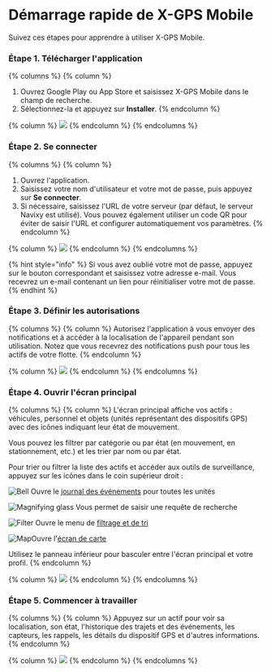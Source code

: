 # Démarrage rapide de X-GPS Mobile

Suivez ces étapes pour apprendre à utiliser X-GPS Mobile.

### Étape 1. Télécharger l'application

{% columns %}
{% column %}


1. Ouvrez Google Play ou App Store et saisissez X-GPS Mobile dans le champ de recherche.
2. Sélectionnez-la et appuyez sur **Installer**.
{% endcolumn %}

{% column %}
![](../../../guide-de-litilizateur/applications-mobiles-x-gps/x-gps-mobile/attachments/000c2d6297e541e68b83792fa96336c8.png)
{% endcolumn %}
{% endcolumns %}

### Étape 2. Se connecter

{% columns %}
{% column %}
1. Ouvrez l'application.
2. Saisissez votre nom d'utilisateur et votre mot de passe, puis appuyez sur **Se connecter**.
3. Si nécessaire, saisissez l'URL de votre serveur (par défaut, le serveur Navixy est utilisé). Vous pouvez également utiliser un code QR pour éviter de saisir l'URL et configurer automatiquement vos paramètres.
{% endcolumn %}

{% column %}
![](../../../guide-de-litilizateur/applications-mobiles-x-gps/x-gps-mobile/attachments/7c517dec76d445e3a7b48a37254752dc.jpg)
{% endcolumn %}
{% endcolumns %}

{% hint style="info" %}
Si vous avez oublié votre mot de passe, appuyez sur le bouton correspondant et saisissez votre adresse e-mail. Vous recevrez un e-mail contenant un lien pour réinitialiser votre mot de passe.
{% endhint %}

### Étape 3. Définir les autorisations

{% columns %}
{% column %}
Autorisez l'application à vous envoyer des notifications et à accéder à la localisation de l'appareil pendant son utilisation. Notez que vous recevrez des notifications push pour tous les actifs de votre flotte.
{% endcolumn %}

{% column %}
![](../../../guide-de-litilizateur/applications-mobiles-x-gps/x-gps-mobile/attachments/98de5c0151bf4683a8dc1c654a54c14d.jpg)
{% endcolumn %}
{% endcolumns %}

### Étape 4. Ouvrir l'écran principal

{% columns %}
{% column %}
L'écran principal affiche vos actifs : véhicules, personnel et objets (unités représentant des dispositifs GPS) avec des icônes indiquant leur état de mouvement.

Vous pouvez les filtrer par catégorie ou par état (en mouvement, en stationnement, etc.) et les trier par nom ou par état.

Pour trier ou filtrer la liste des actifs et accéder aux outils de surveillance, appuyez sur les icônes dans le coin supérieur droit :&#x20;

![Bell](../../../guide-de-litilizateur/applications-mobiles-x-gps/x-gps-mobile/attachments/fcc661fd6c0e47b2888083e34fd000bc.png) Ouvre le [journal des événements](liste-des-actifs.md#evenements) pour toutes les unités

![Magnifying glass](../../../guide-de-litilizateur/applications-mobiles-x-gps/x-gps-mobile/attachments/8dc9970674134387bc4e970daf26d71b.png) Vous permet de saisir une requête de recherche

![Filter](../../../guide-de-litilizateur/applications-mobiles-x-gps/x-gps-mobile/attachments/7ef4b05a438f4bf5858c99c87e83b5ee.png) Ouvre le menu de [filtrage et de tri](liste-des-actifs.md#tri-et-filtrage)

&#x20;![Map](../../../guide-de-litilizateur/applications-mobiles-x-gps/x-gps-mobile/attachments/5f69693bdf464abab96dac3f317c10a3.png)Ouvre l'[écran de carte](liste-des-actifs.md#carte)

Utilisez le panneau inférieur pour basculer entre l'écran principal et votre profil.
{% endcolumn %}

{% column %}
![](../../../guide-de-litilizateur/applications-mobiles-x-gps/x-gps-mobile/attachments/ab36fe134fe247c98bb4a704d5cb89d9.png)
{% endcolumn %}
{% endcolumns %}

### Étape 5. Commencer à travailler

{% columns %}
{% column %}
Appuyez sur un actif pour voir sa localisation, son état, l'historique des trajets et des événements, les capteurs, les rappels, les détails du dispositif GPS et d'autres informations.
{% endcolumn %}

{% column %}
![](../../../guide-de-litilizateur/applications-mobiles-x-gps/x-gps-mobile/attachments/37c08a7634c0479baf75d0381a1590a4.png)
{% endcolumn %}
{% endcolumns %}
